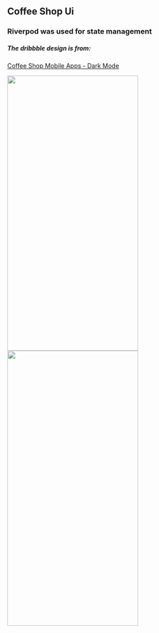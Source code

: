 ## Coffee Shop Ui

### Riverpod was used for state management

##### The dribbble design is from: 
[Coffee Shop Mobile Apps - Dark Mode](https://dribbble.com/shots/15475209-Coffee-Shop-Mobile-Apps-Dark-Mode "Coffee Shop Mobile Apps - Dark Mode")

<img src="https://i.imgur.com/4h46eza.png" 
     width="300" 
     height="628" /> <img src="https://i.imgur.com/K5M92fl.png" 
     width="300" 
     height="628" /> 
